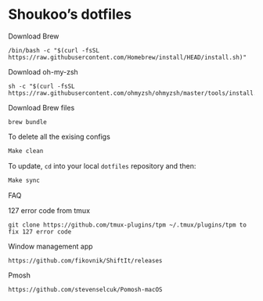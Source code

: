 # Shoukoo’s dotfiles

Download Brew
```
/bin/bash -c "$(curl -fsSL https://raw.githubusercontent.com/Homebrew/install/HEAD/install.sh)"
```

Download oh-my-zsh
```
sh -c "$(curl -fsSL https://raw.githubusercontent.com/ohmyzsh/ohmyzsh/master/tools/install.sh)"
```

Download Brew files
```
brew bundle
```

To delete all the exising configs
```bash
Make clean
```

To update, `cd` into your local `dotfiles` repository and then:
```bash
Make sync
```

FAQ

127 error code from tmux
```
git clone https://github.com/tmux-plugins/tpm ~/.tmux/plugins/tpm to fix 127 error code
```

Window management app
```
https://github.com/fikovnik/ShiftIt/releases
```

Pmosh
```
https://github.com/stevenselcuk/Pomosh-macOS
```
